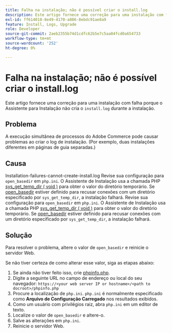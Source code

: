 ```yaml
---
title: Falha na instalação; não é possível criar o install.log
description: Este artigo fornece uma correção para uma instalação com falha porque o Assistente de configuração não criou o "install.log" durante a instalação.
exl-id: ff614018-8e49-4170-a806-8ebdc91ae8a9
feature: Install, Logs, Upgrade
role: Developer
source-git-commit: 2aeb2355b74d1cdfc62b5e7c5aa04fcd0a654733
workflow-type: tm+mt
source-wordcount: '252'
ht-degree: 0%

---
```


# Falha na instalação; não é possível criar o install.log

Este artigo fornece uma correção para uma instalação com falha porque o Assistente para Instalação não cria o `install.log` durante a instalação.

## Problema

A execução simultânea de processos do Adobe Commerce pode causar problemas ao criar o log de instalação. (Por exemplo, duas instalações diferentes em páginas de guia separadas.)

## Causa

Installation-failures-cannot-create-install.log
Revise sua configuração para `open_basedir` em `php.ini`. O Assistente de Instalação usa a chamada PHP [sys\_get\_temp\_dir ( void )](https://php.net/manual/en/function.sys-get-temp-dir.php) para obter o valor do diretório temporário. Se [open\_basedir](http://php.net/manual/en/ini.core.php#ini.open-basedir) estiver definido para recusar conexões com um diretório especificado por `sys_get_temp_dir`, a instalação falhará.
Revise sua configuração para `open_basedir` em `php.ini`. O Assistente de Instalação usa a chamada PHP [sys\_get\_temp\_dir ( void )](https://php.net/manual/en/function.sys-get-temp-dir.php) para obter o valor do diretório temporário. Se [open\_basedir](https://php.net/manual/en/ini.core.php#ini.open-basedir) estiver definido para recusar conexões com um diretório especificado por `sys_get_temp_dir`, a instalação falhará.


## Solução

Para resolver o problema, altere o valor de `open_basedir` e reinicie o servidor Web.

Se não tiver certeza de como alterar esse valor, siga as etapas abaixo:

1. Se ainda não tiver feito isso, crie [phpinfo.php](https://experienceleague.adobe.com/pt-br/docs/commerce-operations/installation-guide/prerequisites/optional-software).
1. Digite a seguinte URL no campo de endereço ou local do seu navegador: `https://<your web server IP or hostname>/<path to docroot>/phpinfo.php`
1. Procure a localização de `php.ini`.     `php.ini` é normalmente especificado como **Arquivo de Configuração Carregado** nos resultados exibidos.
1. Como um usuário com privilégios raiz, abra `php.ini` em um editor de texto.
1. Localize o valor de `open_basedir` e altere-o.
1. Salve as alterações em `php.ini`.
1. Reinicie o servidor Web.
